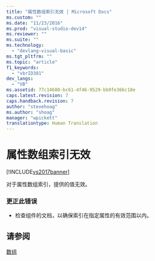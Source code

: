 ```yaml
---
title: "属性数组索引无效 | Microsoft Docs"
ms.custom: ""
ms.date: "11/23/2016"
ms.prod: "visual-studio-dev14"
ms.reviewer: ""
ms.suite: ""
ms.technology: 
  - "devlang-visual-basic"
ms.tgt_pltfrm: ""
ms.topic: "article"
f1_keywords: 
  - "vbrID381"
dev_langs: 
  - "VB"
ms.assetid: 77c14680-bc61-4f46-9529-bb9fe366c18e
caps.latest.revision: 7
caps.handback.revision: 7
author: "stevehoag"
ms.author: "shoag"
manager: "wpickett"
translationtype: Human Translation
---
```

# 属性数组索引无效
[!INCLUDE[vs2017banner](../../../csharp/includes/vs2017banner.md)]

对于属性数组索引，提供的值无效。  
  
### 更正此错误  
  
-   检查组件的文档，以确保索引在指定属性的有效范围以内。  
  
## 请参阅  
 [数组](../../../visual-basic/programming-guide/language-features/arrays/index.md)